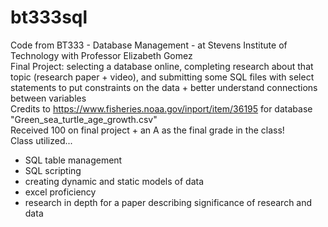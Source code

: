 # bt333sql
Code from BT333 - Database Management - at Stevens Institute of Technology with Professor Elizabeth Gomez  
Final Project: selecting a database online, completing research about that topic (research paper + video), and submitting some SQL files with select statements to put constraints on the data + better understand connections between variables  
Credits to https://www.fisheries.noaa.gov/inport/item/36195 for database "Green_sea_turtle_age_growth.csv"  
Received 100 on final project + an A as the final grade in the class!   
Class utilized...  
- SQL table management
- SQL scripting
- creating dynamic and static models of data
- excel proficiency
- research in depth for a paper describing significance of research and data   
